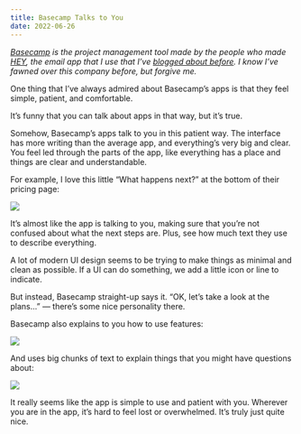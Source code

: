 ```yaml
---
title: Basecamp Talks to You
date: 2022-06-26
---
```


_[Basecamp](https://basecamp.com) is the project management tool made by the people who made [HEY](https://hey.com), the email app that I use that I’ve [blogged about before](/hey-names). I know I’ve fawned over this company before, but forgive me._

One thing that I’ve always admired about Basecamp’s apps is that they feel simple, patient, and comfortable.

It’s funny that you can talk about apps in that way, but it’s true.

Somehow, Basecamp’s apps talk to you in this patient way. The interface has more writing than the average app, and everything’s very big and clear. You feel led through the parts of the app, like everything has a place and things are clear and understandable.

For example, I love this little “What happens next?” at the bottom of their pricing page:

![](/posts/basecamp/175459587-d59a6020-3724-4d71-b174-c9d1a41ed8c1.png)

It’s almost like the app is talking to you, making sure that you’re not confused about what the next steps are. Plus, see how much text they use to describe everything.

A lot of modern UI design seems to be trying to make things as minimal and clean as possible. If a UI can do something, we add a little icon or line to indicate.

But instead, Basecamp straight-up says it. “OK, let’s take a look at the plans...” — there’s some nice personality there.

Basecamp also explains to you how to use features:

![](/posts/basecamp/175459336-c97f8984-5735-43e7-80b4-94c30abd3a9d.png)

And uses big chunks of text to explain things that you might have questions about:

![](/posts/basecamp/175459368-e1e955b6-b529-46b6-a530-7344646173a6.png)

It really seems like the app is simple to use and patient with you. Wherever you are in the app, it’s hard to feel lost or overwhelmed. It’s truly just quite nice.
